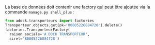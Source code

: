La base de données doit contenir une factory qui peut être ajoutée via la commande ``manage.py shell_plus`` :

```python
from adock.transporteurs import factories
Transporteur.objects.get(pk='80005226884728').delete()
factories.TransporteurFactory(
  raison_sociale='A DOCK TRANSPORTEUR',
  siret='80005226884728')
```
